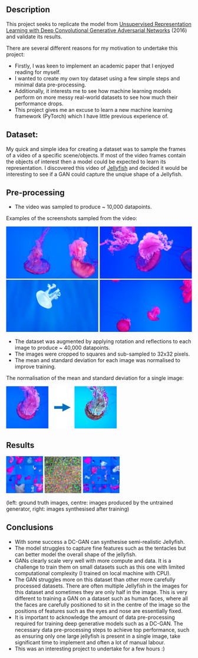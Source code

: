 ## Description

This project seeks to replicate the model from [Unsupervised Representation Learning with Deep Convolutional Generative Adversarial Networks](https://arxiv.org/abs/1511.06434) (2016) and validate its results.

There are several different reasons for my motivation to undertake this project:
- Firstly, I was keen to implement an academic paper that I enjoyed reading for myself.
- I wanted to create my own toy dataset using a few simple steps and minimal data pre-processing.
- Additionally, it interests me to see how machine learning models perform on more messy real-world datasets to see how much their performance drops.
- This project gives me an excuse to learn a new machine learning framework (PyTorch) which I have little previous experience of.


## Dataset:

My quick and simple idea for creating a dataset was to sample the frames of a video of a specific scene/objects. If most of the video frames contain the objects of interest then a model could be expected to learn its representation. I discovered this video of [Jellyfish](https://www.youtube.com/watch?v=SmfbP17xyqQ) and decided it would be interesting to see if a GAN could capture the unqiue shape of a Jellyfish.


## Pre-processing

- The video was sampled to produce ~ 10,000 datapoints.

Examples of the screenshots sampled from the video:

<img src="./readme_images/scene_1.jpg" width="250"> <img src="./readme_images/scene_2.jpg" width="250"> <img src="./readme_images/scene_3.jpg" width="250"> <img src="./readme_images/scene_4.jpg" width="250">


- The dataset was augmented by applying rotation and reflections to each image to produce ~ 40,000 datapoints.
- The images were cropped to squares and sub-sampled to 32x32 pixels.
- The mean and standard deviation for each image was normalised to improve training.

The normalisation of the mean and standard deviation for a single image:

<img src="./readme_images/conversion.png" width="300">


## Results

<img src="./readme_images/real_jfish.png" width="100"> <img src="./readme_images/initial_samples.png" width="100"> <img src="./readme_images/gen_jfish.png" width="100">

(left: ground truth images, centre: images produced by the untrained generator, right: images synthesised after training)


## Conclusions

- With some success a DC-GAN can synthesise semi-realistic Jellyfish.
- The model struggles to capture fine features such as the tentacles but can better model the overall shape of the jellyfish.
- GANs clearly scale very well with more compute and data. It is a challenge to train them on small datasets such as this one with limited computational complexity (I trained on local machine with CPU).
- The GAN struggles more on this dataset than other more carefully processed datasets. There are often multiple Jellyfish in the images for this dataset and sometimes they are only half in the image. This is very different to training a GAN on a dataset such as human faces, where all the faces are carefully positioned to sit in the centre of the image so the positions of features such as the eyes and nose are essentially fixed.
- It is important to acknowledge the amount of data pre-processing required for training deep generative models such as a DC-GAN. The necessary data pre-processing steps to achieve top performance, such as ensuring only one large jellyfish is present in a single image, take significant time to implement and often a lot of manual labour.
- This was an interesting project to undertake for a few hours :)